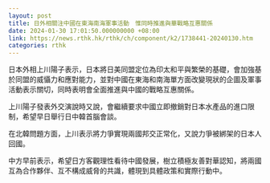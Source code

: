 ```yaml
---
layout: post
title: 日外相關注中國在東海南海軍事活動　惟同時推進與華戰略互惠關係
date: 2024-01-30 17:01:50.000000000 +08:00
link: https://news.rthk.hk/rthk/ch/component/k2/1738441-20240130.htm
categories: rthk
---
```


日本外相上川陽子表示，日本將日美同盟定位為印太和平與繁榮的基礎，會加強基於同盟的威懾力和應對能力，並對中國在東海和南海單方面改變現狀的企圖及軍事活動表示關切，同時表明會全面推進與中國的戰略互惠關係。

上川陽子發表外交演說時又說，會繼續要求中國立即撤銷對日本水產品的進口限制，希望早日舉行日中韓首腦會談。

在北韓問題方面，上川表示將力爭實現兩國邦交正常化，又說力爭被綁架的日本人回國。

中方早前表示，希望日方客觀理性看待中國發展，樹立積極友善對華認知，將兩國互為合作夥伴、互不構成威脅的共識，體現到具體政策和實際行動中。
